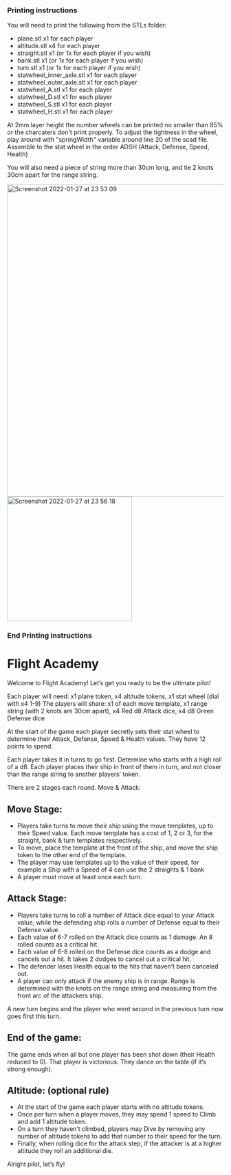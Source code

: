 ### Printing instructions

You will need to print the following from the STLs folder:

- plane.stl x1 for each player
- altitude.stl x4 for each player
- straight.stl x1 (or 1x for each player if you wish)
- bank.stl x1 (or 1x for each player if you wish)
- turn.stl x1 (or 1x for each player if you wish)
- statwheel_inner_axle.stl x1 for each player
- statwheel_outer_axle.stl x1 for each player
- statwheel_A.stl x1 for each player
- statwheel_D.stl x1 for each player
- statwheel_S.stl x1 for each player
- statwheel_H.stl x1 for each player

At 2mm layer height the number wheels can be printed no smaller than 85% or the charcaters don't print properly.
To adjust the tightness in the wheel, play around with "springWidth" variable around line 20 of the scad file.
Assemble to the stat wheel in the order ADSH (Attack, Defense, Speed, Health)

You will also need a piece of string more than 30cm long, and tie 2 knots 30cm apart for the range string.

<img width="726" alt="Screenshot 2022-01-27 at 23 53 09" src="https://user-images.githubusercontent.com/91621088/151462913-714c22b5-e988-491b-8a67-74c5e05411ed.png">

<img width="290" alt="Screenshot 2022-01-27 at 23 56 18" src="https://user-images.githubusercontent.com/91621088/151462929-f3453e9a-8d7a-48c4-8527-c347105f29c7.png">

### End Printing instructions

# Flight Academy

Welcome to Flight Academy! Let’s get you ready to be the ultimate pilot!

Each player will need:
x1 plane token, x4 altitude tokens, x1 stat wheel (dial with x4 1-9)
The players will share:
x1 of each move template, x1 range string (with 2 knots are 30cm apart), x4 Red d8 Attack dice, x4 d8 Green Defense dice

At the start of the game each player secretly sets their stat wheel to determine their Attack, Defense, Speed & Health values. They have 12 points to spend.

Each player takes it in turns to go first. Determine who starts with a high roll of a d8.
Each player places their ship in front of them in turn, and not closer than the range string to another players’ token.

There are 2 stages each round. Move & Attack:

## Move Stage:

- Players take turns to move their ship using the move templates, up to their Speed value. Each move template has a cost of 1, 2 or 3, for the straight, bank & turn templates respectively.
- To move, place the template at the front of the ship, and move the ship token to the other end of the template.
- The player may use templates up to the value of their speed, for example a Ship with a Speed of 4 can use the 2 straights & 1 bank
- A player must move at least once each turn.

## Attack Stage:

- Players take turns to roll a number of Attack dice equal to your Attack value, while the defending ship rolls a number of Defense equal to their Defense value.
- Each value of 6-7 rolled on the Attack dice counts as 1 damage. An 8 rolled counts as a critical hit.
- Each value of 6-8 rolled on the Defense dice counts as a dodge and cancels out a hit. It takes 2 dodges to cancel out a critical hit.
- The defender loses Health equal to the hits that haven’t been canceled out.
- A player can only attack if the enemy ship is in range. Range is determined with the knots on the range string and measuring from the front arc of the attackers ship.

A new turn begins and the player who went second in the previous turn now goes first this turn.

## End of the game:

The game ends when all but one player has been shot down (their Health reduced to 0). That player is victorious. They dance on the table (if it’s strong enough).

## Altitude: (optional rule)

- At the start of the game each player starts with no altitude tokens.
- Once per turn when a player moves, they may spend 1 speed to Climb and add 1 altitude token.
- On a turn they haven’t climbed, players may Dive by removing any number of altitude tokens to add that number to their speed for the turn.
- Finally, when rolling dice for the attack step, if the attacker is at a higher altitude they roll an additional die.

Alright pilot, let’s fly!
